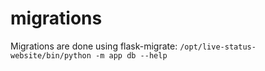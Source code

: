 migrations
==

Migrations are done using flask-migrate: `/opt/live-status-website/bin/python -m app db --help`
